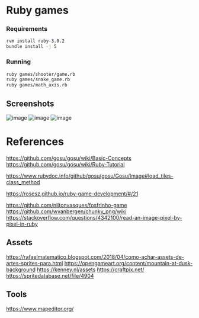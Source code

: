 # Ruby games

### Requirements

```sh
rvm install ruby-3.0.2
bundle install -j 5
```

### Running

```sh
ruby games/shooter/game.rb
ruby games/snake_game.rb
ruby games/math_axis.rb
```

## Screenshots

![image](https://user-images.githubusercontent.com/2291529/132454674-e3d9ff3b-5883-42ad-a2d5-b55361b318f8.png)
![image](https://user-images.githubusercontent.com/2291529/132454752-9fa7db1f-4696-4da9-a51f-efbc193c9948.png)
![image](https://user-images.githubusercontent.com/2291529/133026223-f64be37e-9634-4e94-bf8d-3139113beb7d.png)

# References

https://github.com/gosu/gosu/wiki/Basic-Concepts
https://github.com/gosu/gosu/wiki/Ruby-Tutorial

https://www.rubydoc.info/github/gosu/gosu/Gosu/Image#load_tiles-class_method

https://rosesz.github.io/ruby-game-development/#/21

https://github.com/niltonvasques/fosfrinho-game
https://github.com/wvanbergen/chunky_png/wiki
https://stackoverflow.com/questions/4342100/read-an-image-pixel-by-pixel-in-ruby

## Assets
https://rafaelmatematico.blogspot.com/2018/04/como-achar-assets-de-artes-sprites-para.html
https://opengameart.org/content/mountain-at-dusk-background
https://kenney.nl/assets
https://craftpix.net/
https://spritedatabase.net/file/4904

## Tools

https://www.mapeditor.org/
